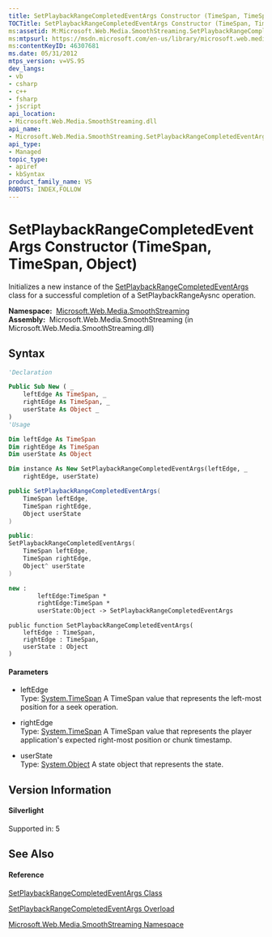 ```yaml
---
title: SetPlaybackRangeCompletedEventArgs Constructor (TimeSpan, TimeSpan, Object) (Microsoft.Web.Media.SmoothStreaming)
TOCTitle: SetPlaybackRangeCompletedEventArgs Constructor (TimeSpan, TimeSpan, Object)
ms:assetid: M:Microsoft.Web.Media.SmoothStreaming.SetPlaybackRangeCompletedEventArgs.#ctor(System.TimeSpan,System.TimeSpan,System.Object)
ms:mtpsurl: https://msdn.microsoft.com/en-us/library/microsoft.web.media.smoothstreaming.setplaybackrangecompletedeventargs.setplaybackrangecompletedeventargs(v=VS.95)
ms:contentKeyID: 46307681
ms.date: 05/31/2012
mtps_version: v=VS.95
dev_langs:
- vb
- csharp
- c++
- fsharp
- jscript
api_location:
- Microsoft.Web.Media.SmoothStreaming.dll
api_name:
- Microsoft.Web.Media.SmoothStreaming.SetPlaybackRangeCompletedEventArgs..ctor
api_type:
- Managed
topic_type:
- apiref
- kbSyntax
product_family_name: VS
ROBOTS: INDEX,FOLLOW
---
```


# SetPlaybackRangeCompletedEventArgs Constructor (TimeSpan, TimeSpan, Object)

Initializes a new instance of the [SetPlaybackRangeCompletedEventArgs](setplaybackrangecompletedeventargs-class-microsoft-web-media-smoothstreaming.md) class for a successful completion of a SetPlaybackRangeAysnc operation.

**Namespace:**  [Microsoft.Web.Media.SmoothStreaming](microsoft-web-media-smoothstreaming-namespace_1.md)  
**Assembly:**  Microsoft.Web.Media.SmoothStreaming (in Microsoft.Web.Media.SmoothStreaming.dll)

## Syntax

``` vb
'Declaration

Public Sub New ( _
    leftEdge As TimeSpan, _
    rightEdge As TimeSpan, _
    userState As Object _
)
'Usage

Dim leftEdge As TimeSpan
Dim rightEdge As TimeSpan
Dim userState As Object

Dim instance As New SetPlaybackRangeCompletedEventArgs(leftEdge, _
    rightEdge, userState)
```

``` csharp
public SetPlaybackRangeCompletedEventArgs(
    TimeSpan leftEdge,
    TimeSpan rightEdge,
    Object userState
)
```

``` c++
public:
SetPlaybackRangeCompletedEventArgs(
    TimeSpan leftEdge, 
    TimeSpan rightEdge, 
    Object^ userState
)
```

``` fsharp
new : 
        leftEdge:TimeSpan * 
        rightEdge:TimeSpan * 
        userState:Object -> SetPlaybackRangeCompletedEventArgs
```

``` jscript
public function SetPlaybackRangeCompletedEventArgs(
    leftEdge : TimeSpan, 
    rightEdge : TimeSpan, 
    userState : Object
)
```

#### Parameters

  - leftEdge  
    Type: [System.TimeSpan](https://msdn.microsoft.com/en-us/library/269ew577\(v=vs.95\))  
    A TimeSpan value that represents the left-most position for a seek operation.

<!-- end list -->

  - rightEdge  
    Type: [System.TimeSpan](https://msdn.microsoft.com/en-us/library/269ew577\(v=vs.95\))  
    A TimeSpan value that represents the player application's expected right-most position or chunk timestamp.

<!-- end list -->

  - userState  
    Type: [System.Object](https://msdn.microsoft.com/en-us/library/e5kfa45b\(v=vs.95\))  
    A state object that represents the state.

## Version Information

#### Silverlight

Supported in: 5  

## See Also

#### Reference

[SetPlaybackRangeCompletedEventArgs Class](setplaybackrangecompletedeventargs-class-microsoft-web-media-smoothstreaming.md)

[SetPlaybackRangeCompletedEventArgs Overload](setplaybackrangecompletedeventargs-constructor-microsoft-web-media-smoothstreaming.md)

[Microsoft.Web.Media.SmoothStreaming Namespace](microsoft-web-media-smoothstreaming-namespace_1.md)

